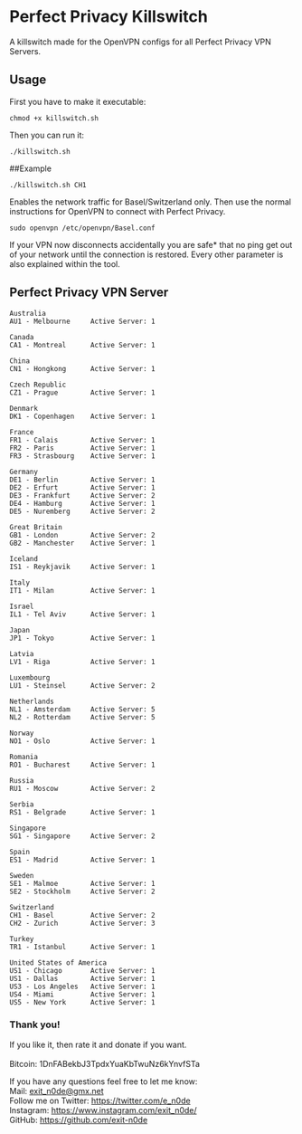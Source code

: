 # Perfect Privacy Killswitch

A killswitch made for the OpenVPN configs for all Perfect Privacy VPN Servers.

## Usage
First you have to make it executable:
```
chmod +x killswitch.sh
```
Then you can run it:
```
./killswitch.sh
```

##Example
```
./killswitch.sh CH1 
```
Enables the network traffic for Basel/Switzerland only.
Then use the normal instructions for OpenVPN to connect with Perfect Privacy.
```
sudo openvpn /etc/openvpn/Basel.conf 
```
If your VPN now disconnects accidentally you are safe* that no ping get out of your network until the connection is restored.
Every other parameter is also explained within the tool.


## Perfect Privacy VPN Server

```
Australia
AU1 - Melbourne     Active Server: 1

Canada
CA1 - Montreal      Active Server: 1

China
CN1 - Hongkong      Active Server: 1

Czech Republic
CZ1 - Prague        Active Server: 1

Denmark
DK1 - Copenhagen    Active Server: 1

France
FR1 - Calais        Active Server: 1
FR2 - Paris         Active Server: 1
FR3 - Strasbourg    Active Server: 1

Germany
DE1 - Berlin        Active Server: 1
DE2 - Erfurt        Active Server: 1
DE3 - Frankfurt     Active Server: 2
DE4 - Hamburg       Active Server: 1
DE5 - Nuremberg     Active Server: 2

Great Britain
GB1 - London        Active Server: 2
GB2 - Manchester    Active Server: 1

Iceland
IS1 - Reykjavik     Active Server: 1

Italy
IT1 - Milan         Active Server: 1

Israel
IL1 - Tel Aviv      Active Server: 1

Japan
JP1 - Tokyo         Active Server: 1

Latvia
LV1 - Riga          Active Server: 1

Luxembourg
LU1 - Steinsel      Active Server: 2

Netherlands
NL1 - Amsterdam     Active Server: 5
NL2 - Rotterdam     Active Server: 5

Norway
NO1 - Oslo          Active Server: 1

Romania
RO1 - Bucharest     Active Server: 1

Russia
RU1 - Moscow        Active Server: 2

Serbia
RS1 - Belgrade      Active Server: 1

Singapore
SG1 - Singapore     Active Server: 2

Spain
ES1 - Madrid        Active Server: 1

Sweden
SE1 - Malmoe        Active Server: 1
SE2 - Stockholm     Active Server: 2

Switzerland
CH1 - Basel         Active Server: 2
CH2 - Zurich        Active Server: 3

Turkey
TR1 - Istanbul      Active Server: 1

United States of America
US1 - Chicago       Active Server: 1
US1 - Dallas        Active Server: 1
US3 - Los Angeles   Active Server: 1
US4 - Miami         Active Server: 1
US5 - New York      Active Server: 1
```

### Thank you!
If you like it, then rate it and donate if you want. <br/>
<br/>
Bitcoin: 1DnFABekbJ3TpdxYuaKbTwuNz6kYnvfSTa   <br/>

If you have any questions feel free to let me know:                             <br/>
Mail:                                     exit_n0de@gmx.net                     <br/>
Follow me on Twitter:                     https://twitter.com/e_n0de            <br/>
Instagram:                                https://www.instagram.com/exit_n0de/  <br/>
GitHub:                                   https://github.com/exit-n0de          <br/>
